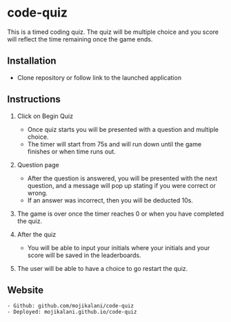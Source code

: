 # code-quiz
This is a timed coding quiz. The quiz will be multiple choice and you score will reflect the time remaining once the game ends. 

## Installation
- Clone repository or follow link to the launched application

## Instructions
1. Click on Begin Quiz

    - Once quiz starts you will be presented with a question and multiple choice.
    - The timer will start from 75s and will run down until the game finishes or 
      when time runs out. 
    
    
2. Question page 

    - After the question is answered, you will be presented with the next question, 
      and a message will pop up stating if you were correct or wrong. 
    - If an answer was incorrect, then you will be deducted 10s. 

3. The game is over once the timer reaches 0 or when you have completed the quiz. 

4. After the quiz 
    
    - You will be able to input your initials where your initials and your score 
      will be saved in the leaderboards. 
    
5. The user will be able to have a choice to go restart the quiz. 

## Website
    - Github: github.com/mojikalani/code-quiz
    - Deployed: mojikalani.github.io/code-quiz